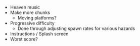 - Heaven music
- Make more chunks
  - Moving platforms?
- Progressive difficulty
  - Done through adjusting spawn rates for various hazards
- Instructions / Splash screen
- Worst score?